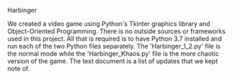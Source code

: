 Harbinger

We created a video game using Python's Tkinter graphics library and Object-Oriented Programming. There is no outside sources or frameworks used in this project. All that is required is to have Python 3.7 installed and run each of the two Python files separately. The 'Harbinger_1_2.py' file is the normal mode while the 'Harbinger_Khaos.py' file is the more chaotic version of the game. The text document is a list of updates that we kept note of.